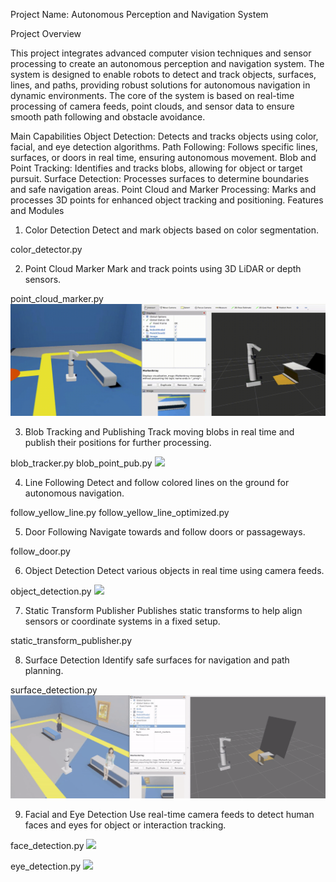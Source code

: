 Project Name: Autonomous Perception and Navigation System

Project Overview

This project integrates advanced computer vision techniques and sensor processing to create an autonomous perception and navigation system. The system is designed to enable robots to detect and track objects, surfaces, lines, and paths, providing robust solutions for autonomous navigation in dynamic environments. The core of the system is based on real-time processing of camera feeds, point clouds, and sensor data to ensure smooth path following and obstacle avoidance.

Main Capabilities
Object Detection: Detects and tracks objects using color, facial, and eye detection algorithms.
Path Following: Follows specific lines, surfaces, or doors in real time, ensuring autonomous movement.
Blob and Point Tracking: Identifies and tracks blobs, allowing for object or target pursuit.
Surface Detection: Processes surfaces to determine boundaries and safe navigation areas.
Point Cloud and Marker Processing: Marks and processes 3D points for enhanced object tracking and positioning.
Features and Modules

1. Color Detection
Detect and mark objects based on color segmentation.

color_detector.py

2. Point Cloud Marker
Mark and track points using 3D LiDAR or depth sensors.

point_cloud_marker.py
![](gifs/pc_marker_node.gif)

3. Blob Tracking and Publishing
Track moving blobs in real time and publish their positions for further processing.

blob_tracker.py
blob_point_pub.py
![](gifs/ex1_blob_tracker.gif)

4. Line Following
Detect and follow colored lines on the ground for autonomous navigation.

follow_yellow_line.py
follow_yellow_line_optimized.py

5. Door Following
Navigate towards and follow doors or passageways.

follow_door.py

6. Object Detection
Detect various objects in real time using camera feeds.

object_detection.py
![](gifs/object_detection.gif)

7. Static Transform Publisher
Publishes static transforms to help align sensors or coordinate systems in a fixed setup.

static_transform_publisher.py

8. Surface Detection
Identify safe surfaces for navigation and path planning.

surface_detection.py
![](gifs/bench_detector.gif)

9. Facial and Eye Detection
Use real-time camera feeds to detect human faces and eyes for object or interaction tracking.

face_detection.py
![](gifs/face_detection.gif)


eye_detection.py
![](gifs/eye_detection.gif)

